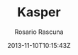 ---
title: "Kasper"
github: https://github.com/rosario/kasper
demo: http://rosario.io/2013/11/10/kasper-theme-for-jekyll.html
author: Rosario Rascuna
ssg:
  - Jekyll
cms:
  - No Cms
date: 2013-11-10T10:15:43Z
github_branch: master
description: "Ghost's default theme (Casper) on Jekyll"
stale: false
---